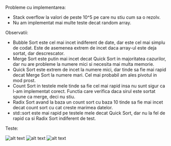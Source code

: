 Probleme cu implementarea:

  - Stack overflow la valori de peste 10^5 pe care nu stiu cum sa o rezolv. 
  - Nu am implementat mai multe teste decat random array. 

Observatii:

  - Bubble Sort este cel mai incet indiferent de date, dar este cel mai simplu de codat. Este de asemenea extrem de incet daca array-ul este deja sortat, dar descrescator. 
  - Merge Sort este putin mai incet decat Quick Sort in majoritatea cazurilor, dar nu are probleme la numere mici si necesita mai multa memorie. 
  - Quick Sort este extrem de incet la numere mici, dar tinde sa fie mai rapid decat Merge Sort la numere mari. Cel mai probabil am ales pivotul in mod prost. 
  - Count Sort in testele mele tinde sa fie cel mai rapid insa nu sunt sigur ca l-am implementat corect. Functia care verifica daca sirul este sortat spune ca merge, 
  deci nu stiu. 
  - Radix Sort avand la baza un count sort cu baza 10 tinde sa fie mai incet decat count sort cu cat creste marimea datelor. 
  - std::sort este mai rapid pe testele mele decat Quick Sort, dar nu la fel de rapid ca si Radix Sort indiferent de test. 
  
  Teste:
  
  ![alt text](https://i.imgur.com/yoLfFWV.png)
  ![alt text](https://i.imgur.com/B2j0WIf.png)
  ![alt text](https://i.imgur.com/PZq86eJ.png)
